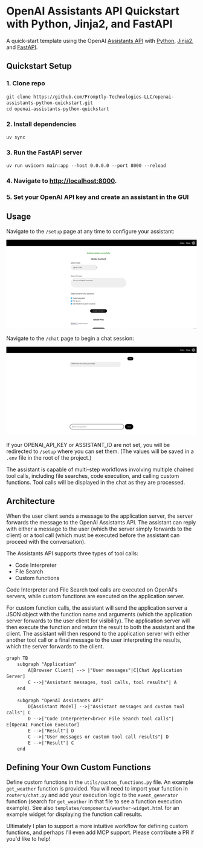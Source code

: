 # OpenAI Assistants API Quickstart with Python, Jinja2, and FastAPI

A quick-start template using the OpenAI [Assistants API](https://platform.openai.com/docs/assistants/overview) with [Python](https://www.python.org/), [Jinja2](https://jinja.palletsprojects.com/en/3.1.x/), and [FastAPI](https://fastapi.tiangolo.com/).

## Quickstart Setup

### 1. Clone repo

```shell
git clone https://github.com/Promptly-Technologies-LLC/openai-assistants-python-quickstart.git
cd openai-assistants-python-quickstart
```

### 2. Install dependencies

```shell
uv sync
```

### 3. Run the FastAPI server

```shell
uv run uvicorn main:app --host 0.0.0.0 --port 8000 --reload
```

### 4. Navigate to [http://localhost:8000](http://localhost:8000).

### 5. Set your OpenAI API key and create an assistant in the GUI

## Usage

Navigate to the `/setup` page at any time to configure your assistant:

![Setup Page](./docs/setup.png)

Navigate to the `/chat` page to begin a chat session:

![Chat Page](./docs/chat.png)

If your OPENAI_API_KEY or ASSISTANT_ID are not set, you will be redirected to `/setup` where you can set them. (The values will be saved in a `.env` file in the root of the project.)

The assistant is capable of multi-step workflows involving multiple chained tool calls, including file searches, code execution, and calling custom functions. Tool calls will be displayed in the chat as they are processed.

## Architecture

When the user client sends a message to the application server, the server forwards the message to the OpenAI Assistants API. The assistant can reply with either a message to the user (which the server simply forwards to the client) or a tool call (which must be executed before the assistant can proceed with the conversation).

The Assistants API supports three types of tool calls:

- Code Interpreter
- File Search
- Custom functions

Code Interpreter and File Search tool calls are executed on OpenAI's servers, while custom functions are executed on the application server.

For custom function calls, the assistant will send the application server a JSON object with the function name and arguments (which the application server forwards to the user client for visibility). The application server will then execute the function and return the result to both the assistant and the client. The assistant will then respond to the application server with either another tool call or a final message to the user interpreting the results, which the server forwards to the client.

```mermaid
graph TB
    subgraph "Application"
        A[Browser Client] --> |"User messages"|C[Chat Application Server]
        C -->|"Assistant messages, tool calls, tool results"| A
    end

    subgraph "OpenAI Assistants API"
        D[Assistant Model] -->|"Assistant messages and custom tool calls"| C
        D -->|"Code Interpreter<br>or File Search tool calls"| E[OpenAI Function Executor]
        E -->|"Result"| D
        C -->|"User messages or custom tool call results"| D
        E -->|"Result"| C
    end
```

## Defining Your Own Custom Functions

Define custom functions in the `utils/custom_functions.py` file. An example `get_weather` function is provided. You will need to import your function in `routers/chat.py` and add your execution logic to the `event_generator` function (search for `get_weather` in that file to see a function execution example). See also `templates/components/weather-widget.html` for an example widget for displaying the function call results.

Ultimately I plan to support a more intuitive workflow for defining custom functions, and perhaps I'll even add MCP support. Please contribute a PR if you'd like to help!
